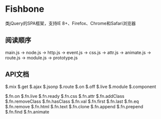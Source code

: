 # Fishbone
类jQuery的SPA框架，支持IE 8+、Firefox、Chrome和Safari浏览器

## 阅读顺序
main.js -> node.js -> http.js -> event.js -> css.js -> attr.js -> animate.js -> route.js -> module.js -> prototype.js

## API文档
$.mix
$.get
$.ajax
$.jsonp
$.route
$.on
$.off
$.live
$.module
$.component

$.fn.on
$.fn.live
$.fn.ready
$.fn.css
$.fn.attr
$.fn.addClass
$.fn.removeClass
$.fn.hasClass
$.fn.val
$.fn.first
$.fn.last
$.fn.eq
$.fn.remove
$.fn.html
$.fn.text
$.fn.clone
$.fn.append
$.fn.prepend
$.fn.find
$.fn.animate
